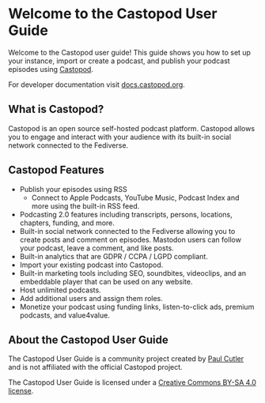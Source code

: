 # Welcome to the Castopod User Guide

Welcome to the Castopod user guide!  This guide shows you how to set up your instance, import or create 
a podcast, and publish your podcast episodes using [Castopod](https://www.castopod.org).

For developer documentation visit [docs.castopod.org](https://docs.castopod.org).

## What is Castopod?

Castopod is an open source self-hosted podcast platform.  Castopod allows you to engage and interact with your 
audience with its built-in social network connected to the Fediverse.

## Castopod Features

* Publish your episodes using RSS
  * Connect to Apple Podcasts, YouTube Music, Podcast Index and more using the built-in RSS feed.
* Podcasting 2.0 features including transcripts, persons, locations, chapters, funding, and more.
* Built-in social network connected to the Fediverse allowing you to create posts and comment on episodes. 
Mastodon users can follow your podcast, leave a comment, and like posts.
* Built-in analytics that are GDPR / CCPA / LGPD compliant.
* Import your existing podcast into Castopod.
* Built-in marketing tools including SEO, soundbites, videoclips, and an embeddable player that can 
be used on any website.
* Host unlimited podcasts.
* Add additional users and assign them roles.
* Monetize your podcast using funding links, listen-to-click ads, premium podcasts, and value4value.

## About the Castopod User Guide

The Castopod User Guide is a community project  created by [Paul Cutler](https://hachyderm.io/@prcutler) and 
is not affiliated with the official Castopod project.

The Castopod User Guide is licensed under a 
[Creative Commons BY-SA 4.0 license](https://creativecommons.org/licenses/by-sa/4.0/deed.en).
